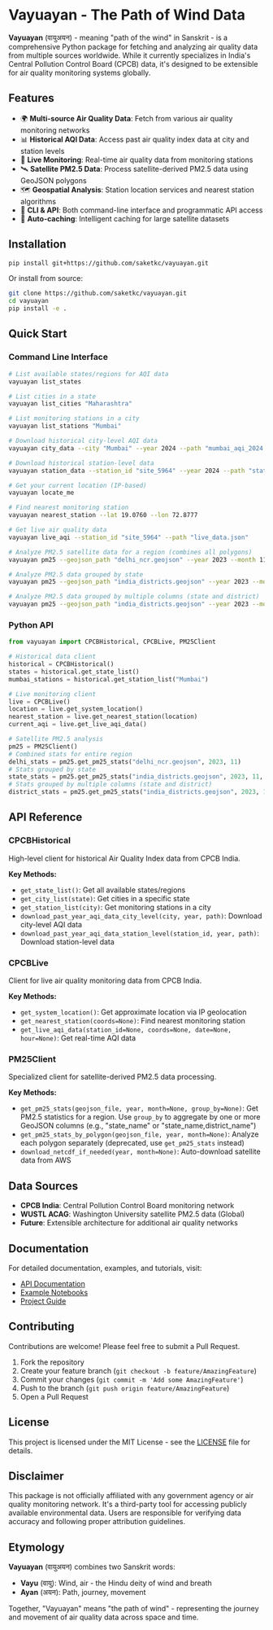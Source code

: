 # Vayuayan - The Path of Wind Data

**Vayuayan** (वायुअयन) - meaning "path of the wind" in Sanskrit - is a comprehensive Python package for fetching and analyzing air quality data from multiple sources worldwide. While it currently specializes in India's Central Pollution Control Board (CPCB) data, it's designed to be extensible for air quality monitoring systems globally.

## Features

- 🌍 **Multi-source Air Quality Data**: Fetch from various air quality monitoring networks
- 📊 **Historical AQI Data**: Access past air quality index data at city and station levels
- 🔴 **Live Monitoring**: Real-time air quality data from monitoring stations
- 🛰️ **Satellite PM2.5 Data**: Process satellite-derived PM2.5 data using GeoJSON polygons
- 🗺️ **Geospatial Analysis**: Station location services and nearest station algorithms
- 📱 **CLI & API**: Both command-line interface and programmatic API access
- 🔄 **Auto-caching**: Intelligent caching for large satellite datasets

## Installation

```bash
pip install git+https://github.com/saketkc/vayuayan.git
```

Or install from source:

```bash
git clone https://github.com/saketkc/vayuayan.git
cd vayuayan
pip install -e .
```

## Quick Start

### Command Line Interface

```bash
# List available states/regions for AQI data
vayuayan list_states

# List cities in a state
vayuayan list_cities "Maharashtra"

# List monitoring stations in a city
vayuayan list_stations "Mumbai"

# Download historical city-level AQI data
vayuayan city_data --city "Mumbai" --year 2024 --path "mumbai_aqi_2024.csv"

# Download historical station-level data
vayuayan station_data --station_id "site_5964" --year 2024 --path "station_data_2024.csv"

# Get your current location (IP-based)
vayuayan locate_me

# Find nearest monitoring station
vayuayan nearest_station --lat 19.0760 --lon 72.8777

# Get live air quality data
vayuayan live_aqi --station_id "site_5964" --path "live_data.json"

# Analyze PM2.5 satellite data for a region (combines all polygons)
vayuayan pm25 --geojson_path "delhi_ncr.geojson" --year 2023 --month 11

# Analyze PM2.5 data grouped by state
vayuayan pm25 --geojson_path "india_districts.geojson" --year 2023 --month 11 --group_by state_name

# Analyze PM2.5 data grouped by multiple columns (state and district)
vayuayan pm25 --geojson_path "india_districts.geojson" --year 2023 --month 11 --group_by state_name,district_name
```

### Python API

```python
from vayuayan import CPCBHistorical, CPCBLive, PM25Client

# Historical data client
historical = CPCBHistorical()
states = historical.get_state_list()
mumbai_stations = historical.get_station_list("Mumbai")

# Live monitoring client
live = CPCBLive()
location = live.get_system_location()
nearest_station = live.get_nearest_station(location)
current_aqi = live.get_live_aqi_data()

# Satellite PM2.5 analysis
pm25 = PM25Client()
# Combined stats for entire region
delhi_stats = pm25.get_pm25_stats("delhi_ncr.geojson", 2023, 11)
# Stats grouped by state
state_stats = pm25.get_pm25_stats("india_districts.geojson", 2023, 11, group_by="state_name")
# Stats grouped by multiple columns (state and district)
district_stats = pm25.get_pm25_stats("india_districts.geojson", 2023, 11, group_by="state_name,district_name")
```

## API Reference

### CPCBHistorical
High-level client for historical Air Quality Index data from CPCB India.

**Key Methods:**
- `get_state_list()`: Get all available states/regions
- `get_city_list(state)`: Get cities in a specific state
- `get_station_list(city)`: Get monitoring stations in a city
- `download_past_year_aqi_data_city_level(city, year, path)`: Download city-level AQI data
- `download_past_year_aqi_data_station_level(station_id, year, path)`: Download station-level data

### CPCBLive
Client for live air quality monitoring data from CPCB India.

**Key Methods:**
- `get_system_location()`: Get approximate location via IP geolocation
- `get_nearest_station(coords=None)`: Find nearest monitoring station
- `get_live_aqi_data(station_id=None, coords=None, date=None, hour=None)`: Get real-time AQI data

### PM25Client
Specialized client for satellite-derived PM2.5 data processing.

**Key Methods:**
- `get_pm25_stats(geojson_file, year, month=None, group_by=None)`: Get PM2.5 statistics for a region. Use `group_by` to aggregate by one or more GeoJSON columns (e.g., "state_name" or "state_name,district_name")
- `get_pm25_stats_by_polygon(geojson_file, year, month=None)`: Analyze each polygon separately (deprecated, use `get_pm25_stats` instead)
- `download_netcdf_if_needed(year, month=None)`: Auto-download satellite data from AWS

## Data Sources

- **CPCB India**: Central Pollution Control Board monitoring network
- **WUSTL ACAG**: Washington University satellite PM2.5 data (Global)
- **Future**: Extensible architecture for additional air quality networks

## Documentation

For detailed documentation, examples, and tutorials, visit:
- [API Documentation](https://vayuayan.readthedocs.io/)
- [Example Notebooks](./notebooks/)
- [Project Guide](./CLAUDE.md)

## Contributing

Contributions are welcome! Please feel free to submit a Pull Request.

1. Fork the repository
2. Create your feature branch (`git checkout -b feature/AmazingFeature`)
3. Commit your changes (`git commit -m 'Add some AmazingFeature'`)
4. Push to the branch (`git push origin feature/AmazingFeature`)
5. Open a Pull Request

## License

This project is licensed under the MIT License - see the [LICENSE](LICENSE) file for details.

## Disclaimer

This package is not officially affiliated with any government agency or air quality monitoring network. It's a third-party tool for accessing publicly available environmental data. Users are responsible for verifying data accuracy and following proper attribution guidelines.

## Etymology

**Vayuayan** (वायुअयन) combines two Sanskrit words:
- **Vayu** (वायु): Wind, air - the Hindu deity of wind and breath
- **Ayan** (अयन): Path, journey, movement

Together, "Vayuayan" means "the path of wind" - representing the journey and movement of air quality data across space and time.